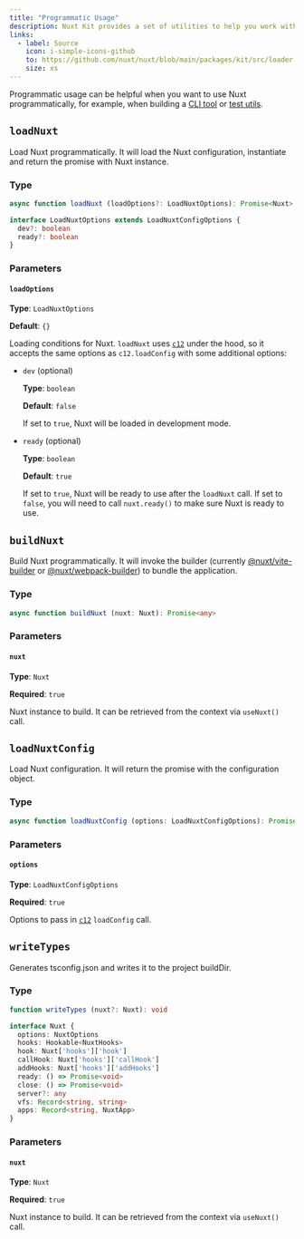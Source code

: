 ```yaml
---
title: "Programmatic Usage"
description: Nuxt Kit provides a set of utilities to help you work with Nuxt programmatically. These functions allow you to load Nuxt, build Nuxt, and load Nuxt configuration.
links:
  - label: Source
    icon: i-simple-icons-github
    to: https://github.com/nuxt/nuxt/blob/main/packages/kit/src/loader
    size: xs
---
```


Programmatic usage can be helpful when you want to use Nuxt programmatically, for example, when building a [CLI tool](https://github.com/nuxt/cli) or [test utils](https://github.com/nuxt/nuxt/tree/main/packages/test-utils).

## `loadNuxt`

Load Nuxt programmatically. It will load the Nuxt configuration, instantiate and return the promise with Nuxt instance.

### Type

```ts
async function loadNuxt (loadOptions?: LoadNuxtOptions): Promise<Nuxt>

interface LoadNuxtOptions extends LoadNuxtConfigOptions {
  dev?: boolean
  ready?: boolean
}
```

### Parameters

#### `loadOptions`

**Type**: `LoadNuxtOptions`

**Default**: `{}`

Loading conditions for Nuxt. `loadNuxt` uses [`c12`](https://github.com/unjs/c12) under the hood, so it accepts the same options as `c12.loadConfig` with some additional options:

- `dev` (optional)

  **Type**: `boolean`

  **Default**: `false`

  If set to `true`, Nuxt will be loaded in development mode.

- `ready` (optional)
  
  **Type**: `boolean`
  
  **Default**: `true`
  
  If set to `true`, Nuxt will be ready to use after the `loadNuxt` call. If set to `false`, you will need to call `nuxt.ready()` to make sure Nuxt is ready to use.

## `buildNuxt`

Build Nuxt programmatically. It will invoke the builder (currently [@nuxt/vite-builder](https://github.com/nuxt/nuxt/tree/main/packages/vite) or [@nuxt/webpack-builder](https://github.com/nuxt/nuxt/tree/main/packages/webpack)) to bundle the application.

### Type

```ts
async function buildNuxt (nuxt: Nuxt): Promise<any>
```

### Parameters

#### `nuxt`

**Type**: `Nuxt`

**Required**: `true`

Nuxt instance to build. It can be retrieved from the context via `useNuxt()` call.

## `loadNuxtConfig`

Load Nuxt configuration. It will return the promise with the configuration object.

### Type

```ts
async function loadNuxtConfig (options: LoadNuxtConfigOptions): Promise<NuxtOptions>
```

### Parameters

#### `options`

**Type**: `LoadNuxtConfigOptions`

**Required**: `true`

Options to pass in [`c12`](https://github.com/unjs/c12#options) `loadConfig` call.

## `writeTypes`

Generates tsconfig.json and writes it to the project buildDir.

### Type

```ts
function writeTypes (nuxt?: Nuxt): void

interface Nuxt {
  options: NuxtOptions
  hooks: Hookable<NuxtHooks>
  hook: Nuxt['hooks']['hook']
  callHook: Nuxt['hooks']['callHook']
  addHooks: Nuxt['hooks']['addHooks']
  ready: () => Promise<void>
  close: () => Promise<void>
  server?: any
  vfs: Record<string, string>
  apps: Record<string, NuxtApp>
}
```

### Parameters

#### `nuxt`

**Type**: `Nuxt`

**Required**: `true`

Nuxt instance to build. It can be retrieved from the context via `useNuxt()` call.
